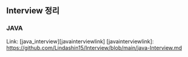 ## Interview 정리
### JAVA
Link: [java_interview][javainterviewlink]
[javainterviewlink]: https://github.com/Lindashin15/Interview/blob/main/java-Interview.md  
